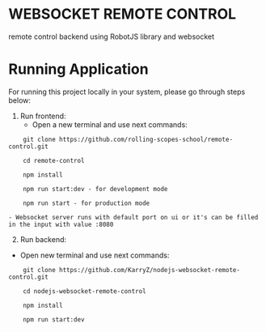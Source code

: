 # WEBSOCKET REMOTE CONTROL
remote control backend using RobotJS library and websocket

# Running Application
For running this project locally in your system, please go through steps below:

1) Run frontend:
    - Open a new terminal and use next commands:
```
    git clone https://github.com/rolling-scopes-school/remote-control.git  
   
    cd remote-control
    
    npm install

    npm run start:dev - for development mode

    npm run start - for production mode
```
    - Websocket server runs with default port on ui or it's can be filled in the input with value :8080

2) Run backend:

- Open new terminal and use next commands:
```
    git clone https://github.com/KarryZ/nodejs-websocket-remote-control.git
   
    cd nodejs-websocket-remote-control
    
    npm install

    npm run start:dev
```

